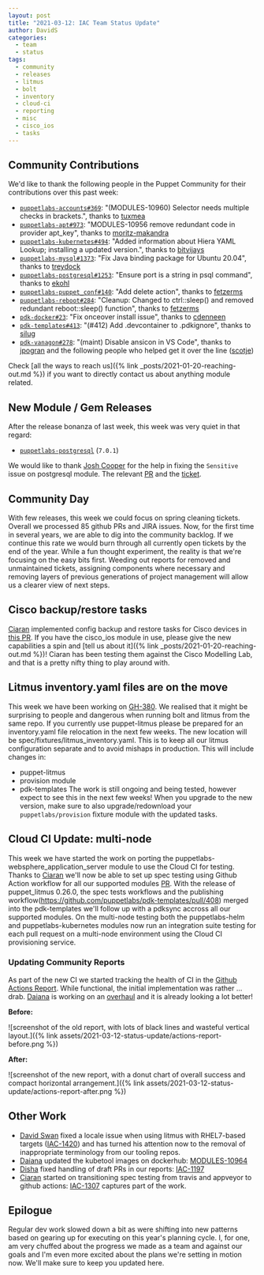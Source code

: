 ```yaml
---
layout: post
title: "2021-03-12: IAC Team Status Update"
author: DavidS
categories:
  - team
  - status
tags:
  - community
  - releases
  - litmus
  - bolt
  - inventory
  - cloud-ci
  - reporting
  - misc
  - cisco_ios
  - tasks
---
```


## Community Contributions

We'd like to thank the following people in the Puppet Community for their contributions over this past week:

- [`puppetlabs-accounts#369`][puppetlabs-accounts-pr-369]: "(MODULES-10960) Selector needs multiple checks in brackets.", thanks to [tuxmea][tuxmea]
- [`puppetlabs-apt#973`][puppetlabs-apt-pr-973]: "MODULES-10956 remove redundant code in provider apt_key", thanks to [moritz-makandra][moritz-makandra]
- [`puppetlabs-kubernetes#494`][puppetlabs-kubernetes-pr-494]: "Added information about Hiera YAML Lookup; installing a updated version.", thanks to [bitvijays][bitvijays]
- [`puppetlabs-mysql#1373`][puppetlabs-mysql-pr-1373]: "Fix Java binding package for Ubuntu 20.04", thanks to [treydock][treydock]
- [`puppetlabs-postgresql#1253`][puppetlabs-postgresql-pr-1253]: "Ensure port is a string in psql command", thanks to [ekohl][ekohl]
- [`puppetlabs-puppet_conf#140`][puppetlabs-puppet_conf-pr-140]: "Add delete action", thanks to [fetzerms][fetzerms]
- [`puppetlabs-reboot#284`][puppetlabs-reboot-pr-284]: "Cleanup: Changed to ctrl::sleep() and removed redundant reboot::sleep() function", thanks to [fetzerms][fetzerms]
- [`pdk-docker#23`][pdk-docker-pr-23]: "Fix onceover install issue", thanks to [cdenneen][cdenneen]
- [`pdk-templates#413`][pdk-templates-pr-413]: "(#412) Add .devcontainer to .pdkignore", thanks to [silug][silug]
- [`pdk-vanagon#278`][pdk-vanagon-pr-278]: "(maint) Disable ansicon in VS Code", thanks to [jpogran][jpogran] and the following people who helped get it over the line ([scotje][scotje])

Check [all the ways to reach us]({% link _posts/2021-01-20-reaching-out.md %}) if you want to directly contact us about anything module related.

## New Module / Gem Releases

After the release bonanza of last week, this week was very quiet in that regard:

- [`puppetlabs-postgresql`][puppetlabs-postgresql] (`7.0.1`)

We would like to thank [Josh Cooper][joshcooper] for the help in fixing the `Sensitive` issue on postgresql module. The relevant [PR][PR-1258] and the [ticket][PUP-10950].

  [joshcooper]: https://github.com/joshcooper
  [PUP-10950]: https://tickets.puppetlabs.com/browse/PUP-10950
  [PR-1258]: https://github.com/puppetlabs/puppetlabs-postgresql/pull/1258
  [puppetlabs-postgresql]: https://github.com/puppetlabs/puppetlabs-postgresql
  [puppetlabs-accounts-pr-369]: https://github.com/puppetlabs/puppetlabs-accounts/pull/369
  [tuxmea]: https://github.com/tuxmea
  [puppetlabs-apt-pr-973]: https://github.com/puppetlabs/puppetlabs-apt/pull/973
  [moritz-makandra]: https://github.com/moritz-makandra
  [puppetlabs-kubernetes-pr-494]: https://github.com/puppetlabs/puppetlabs-kubernetes/pull/494
  [bitvijays]: https://github.com/bitvijays
  [puppetlabs-mysql-pr-1373]: https://github.com/puppetlabs/puppetlabs-mysql/pull/1373
  [treydock]: https://github.com/treydock
  [puppetlabs-postgresql-pr-1253]: https://github.com/puppetlabs/puppetlabs-postgresql/pull/1253
  [ekohl]: https://github.com/ekohl
  [puppetlabs-puppet_conf-pr-140]: https://github.com/puppetlabs/puppetlabs-puppet_conf/pull/140
  [fetzerms]: https://github.com/fetzerms
  [puppetlabs-reboot-pr-284]: https://github.com/puppetlabs/puppetlabs-reboot/pull/284
  [pdk-docker-pr-23]: https://github.com/puppetlabs/pdk-docker/pull/23
  [cdenneen]: https://github.com/cdenneen
  [pdk-templates-pr-413]: https://github.com/puppetlabs/pdk-templates/pull/413
  [silug]: https://github.com/silug
  [pdk-vanagon-pr-278]: https://github.com/puppetlabs/pdk-vanagon/pull/278
  [jpogran]: https://github.com/jpogran
  [scotje]: https://github.com/scotje

## Community Day

With few releases, this week we could focus on spring cleaning tickets.
Overall we processed 85 github PRs and JIRA issues.
Now, for the first time in several years, we are able to dig into the community backlog.
If we continue this rate we would burn through all currently open tickets by the end of the year.
While a fun thought experiment, the reality is that we're focusing on the easy bits first.
Weeding out reports for removed and unmaintained tickets, assigning components where necessary and removing layers of previous generations of project management will allow us a clearer view of next steps.

## Cisco backup/restore tasks

[Ciaran][Ciaran] implemented config backup and restore tasks for Cisco devices in [this PR](https://github.com/puppetlabs/cisco_ios/pull/427).
If you have the cisco_ios module in use, please give the new capabilities a spin and [tell us about it]({% link _posts/2021-01-20-reaching-out.md %})!
Ciaran has been testing them against the Cisco Modelling Lab, and that is a pretty nifty thing to play around with.

## Litmus inventory.yaml files are on the move

This week we have been working on [GH-380](https://github.com/puppetlabs/puppet_litmus/issues/380).
We realised that it might be surprising to people and dangerous when running bolt and litmus from the same repo.
If you currently use puppet-litmus please be prepared for an inventory.yaml file relocation in the next few weeks.
The new location will be spec/fixtures/litmus_inventory.yaml.
This is to keep all our litmus configuration separate and to avoid mishaps in production.
This will include changes in:
* puppet-litmus
* provision module
* pdk-templates
The work is still ongoing and being tested, however expect to see this in the next few weeks!
When you upgrade to the new version, make sure to also upgrade/redownload your `puppetlabs/provision` fixture module with the updated tasks.

## Cloud CI Update: multi-node

This week we have started the work on porting the puppetlabs-websphere_application_server module to use the Cloud CI for testing.
Thanks to [Ciaran](https://github.com/sanfrancrisko) we'll now be able to set up spec testing using Github Action workflow for all our supported modules [PR](https://github.com/puppetlabs/pdk-templates/pull/372/files).
With the release of puppet_litmus 0.26.0, the spec tests workflows and the publishing workflow(https://github.com/puppetlabs/pdk-templates/pull/408) merged into the pdk-templates we'll follow up with a pdksync accross all our supported modules.
On the multi-node testing both the puppetlabs-helm and puppetlabs-kubernetes modules now run an integration suite testing for each pull request on a multi-node environment using the Cloud CI provisioning service.

### Updating Community Reports

As part of the new CI we started tracking the health of CI in the [Github Actions Report](https://puppetlabs.github.io/community_management/GithubActionsReport.html).
While functional, the initial implementation was rather ... drab.
[Daiana](https://github.com/daianamezdrea) is working on an [overhaul](https://github.com/puppetlabs/community_management/pull/57) and it is already looking a lot better!

**Before:**

![screenshot of the old report, with lots of black lines and wasteful vertical layout.]({% link assets/2021-03-12-status-update/actions-report-before.png %})

**After:**

![screenshot of the new report, with a donut chart of overall success and compact horizontal arrangement.]({% link assets/2021-03-12-status-update/actions-report-after.png %})

## Other Work

* [David Swan][DavidSwan] fixed a locale issue when using litmus with RHEL7-based targets ([IAC-1420](https://tickets.puppetlabs.com/browse/IAC-1420)) and has turned his attention now to the removal of inappropriate terminology from our tooling repos.
* [Daiana][Daiana] updated the kubetool images on dockerhub: [MODULES-10964](https://tickets.puppetlabs.com/browse/MODULES-10964)
* [Disha][Disha] fixed handling of draft PRs in our reports: [IAC-1197](https://tickets.puppetlabs.com/browse/IAC-1197)
* [Ciaran][Ciaran] started on transitioning spec testing from travis and appveyor to github actions: [IAC-1307](https://tickets.puppetlabs.com/browse/IAC-1307) captures part of the work.

## Epilogue

Regular dev work slowed down a bit as were shifting into new patterns based on gearing up for executing on this year's planning cycle.
I, for one, am very chuffed about the progress we made as a team and against our goals and I'm even more excited about the plans we're setting in motion now.
We'll make sure to keep you updated here.


  [Adrian]:             https://github.com/adrianiurca
  [Ben]:                https://github.com/binford2k
  [Ciaran]:             https://github.com/sanfrancrisko
  [Daiana]:             https://github.com/daianamezdrea
  [Danny]:              https://github.com/carabasdaniel
  [DavidSchmitt]:       https://github.com/DavidS
  [DavidSwan]:          https://github.com/david22swan
  [Disha]:              https://github.com/Disha-maker
  [Lore]:               https://github.com/lionce
  [Michael]:            https://github.com/michaeltlombardi
  [Paula]:              https://github.com/pmcmaw
  [Sheena]:             https://github.com/sheenaajay
  [Supported Modules]:  https://puppetlabs.github.io/iac/modules/
  [TP]:                 https://github.com/tphoney
  [Tools]:              https://puppetlabs.github.io/iac/tools/
